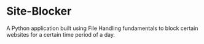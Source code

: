 # Site-Blocker
A Python application built using File Handling fundamentals to block certain websites for a certain time period of  a day. 
